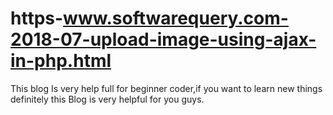# https-www.softwarequery.com-2018-07-upload-image-using-ajax-in-php.html
This blog Is very help full for beginner coder,if you want to learn new things definitely this Blog is very helpful for you guys.
